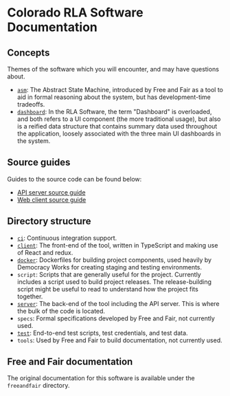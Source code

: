 # Colorado RLA Software Documentation

## Concepts

Themes of the software which you will encounter, and may have questions about.

- [`asm`][asm]: The Abstract State Machine, introduced by Free and Fair as a
  tool to aid in formal reasoning about the system, but has development-time
  tradeoffs.
- [`dashboard`][dashboards]: In the RLA Software, the term "Dashboard" is
  overloaded, and both refers to a UI component (the more traditional usage),
  but also is a reified data structure that contains summary data used
  throughout the application, loosely associated with the three main UI
  dashboards in the system.

## Source guides

Guides to the source code can be found below:

- [API server source guide][server-source-guide]
- [Web client source guide][client-source-guide]

## Directory structure

- [`ci`][ci]: Continuous integration support.
- [`client`][client-readme]: The front-end of the tool, written in TypeScript
  and making use of React and redux.
- [`docker`][docker]: Dockerfiles for building project components,
  used heavily by Democracy Works for creating staging and testing environments.
- `script`: Scripts that are generally useful for the project. Currently
  includes a script used to build project releases. The release-building script
  might be useful to read to understand how the project fits together.
- [`server`][server-readme]: The back-end of the tool including the API
  server. This is where the bulk of the code is located.
- `specs`: Formal specifications developed by Free and Fair, not currently used.
- [`test`][test]: End-to-end test scripts, test credentials, and test data.
- `tools`: Used by Free and Fair to build documentation, not currently used.

## Free and Fair documentation

The original documentation for this software is available under the `freeandfair` directory.

[asm]: asm.md
[ci]: ../ci/README.md
[docker]: ../docker/README.markdown
[client-readme]: client/README.md
[client-source-guide]: client/source-guide.md
[dashboards]: dashboards.md
[server-readme]: server/README.md
[server-source-guide]: server/source-guide.md
[test]: ../test/README.md
